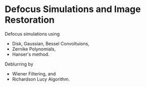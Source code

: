 # Defocus Simulations and Image Restoration
Defocus simulations using 
- Disk, Gaussian, Bessel Convoltuions,
- Zernike Polynomials, 
- Hanser's method. 

Deblurring by 
- Wiener Filtering, and 
- Richardson Lucy Algorithm.
